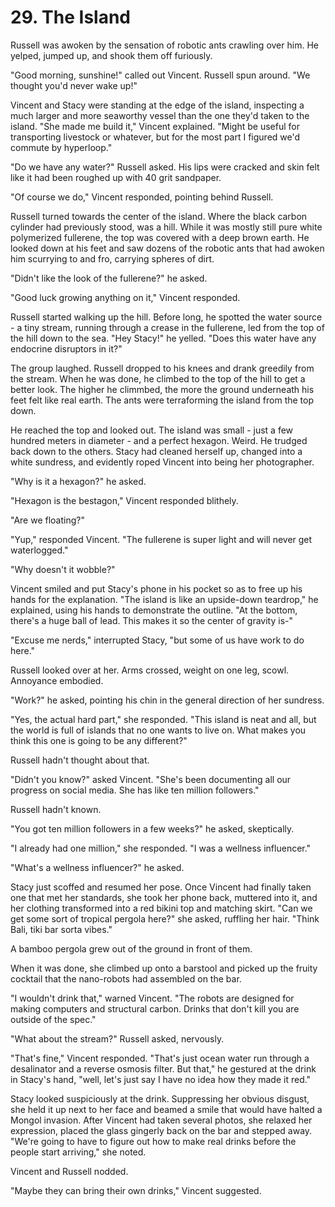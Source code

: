 # 29. The Island

Russell was awoken by the sensation of robotic ants crawling over him. He yelped, jumped up, and shook them off furiously.

"Good morning, sunshine!" called out Vincent. Russell spun around. "We thought you'd never wake up!"

Vincent and Stacy were standing at the edge of the island, inspecting a much larger and more seaworthy vessel than the one they'd taken to the island. "She made me build it," Vincent explained. "Might be useful for transporting livestock or whatever, but for the most part I figured we'd commute by hyperloop."

"Do we have any water?" Russell asked. His lips were cracked and skin felt like it had been roughed up with 40 grit sandpaper.

"Of course we do," Vincent responded, pointing behind Russell.

Russell turned towards the center of the island. Where the black carbon cylinder had previously stood, was a hill. While it was mostly still pure white polymerized fullerene, the top was covered with a deep brown earth. He looked down at his feet and saw dozens of the robotic ants that had awoken him scurrying to and fro, carrying spheres of dirt.

"Didn't like the look of the fullerene?" he asked.

"Good luck growing anything on it," Vincent responded.

Russell started walking up the hill. Before long, he spotted the water source - a tiny stream, running through a crease in the fullerene, led from the top of the hill down to the sea. "Hey Stacy!" he yelled. "Does this water have any endocrine disruptors in it?"

The group laughed. Russell dropped to his knees and drank greedily from the stream. When he was done, he climbed to the top of the hill to get a better look. The higher he climmbed, the more the ground underneath his feet felt like real earth. The ants were terraforming the island from the top down.

He reached the top and looked out. The island was small - just a few hundred meters in diameter - and a perfect hexagon. Weird. He trudged back down to the others. Stacy had cleaned herself up, changed into a white sundress, and evidently roped Vincent into being her photographer.

"Why is it a hexagon?" he asked.

"Hexagon is the bestagon," Vincent responded blithely.

"Are we floating?"

"Yup," responded Vincent. "The fullerene is super light and will never get waterlogged."

"Why doesn't it wobble?"

Vincent smiled and put Stacy's phone in his pocket so as to free up his hands for the explanation. "The island is like an upside-down teardrop," he explained, using his hands to demonstrate the outline. "At the bottom, there's a huge ball of lead. This makes it so the center of gravity is-"

"Excuse me nerds," interrupted Stacy, "but some of us have work to do here."

Russell looked over at her. Arms crossed, weight on one leg, scowl. Annoyance embodied.

"Work?" he asked, pointing his chin in the general direction of her sundress.

"Yes, the actual hard part," she responded. "This island is neat and all, but the world is full of islands that no one wants to live on. What makes you think this one is going to be any different?"

Russell hadn't thought about that.

"Didn't you know?" asked Vincent. "She's been documenting all our progress on social media. She has like ten million followers."

Russell hadn't known.

"You got ten million followers in a few weeks?" he asked, skeptically.

"I already had one million," she responded. "I was a wellness influencer."

"What's a wellness influencer?" he asked.

Stacy just scoffed and resumed her pose. Once Vincent had finally taken one that met her standards, she took her phone back, muttered into it, and her clothing transformed into a red bikini top and matching skirt. "Can we get some sort of tropical pergola here?" she asked, ruffling her hair. "Think Bali, tiki bar sorta vibes."

A bamboo pergola grew out of the ground in front of them.

When it was done, she climbed up onto a barstool and picked up the fruity cocktail that the nano-robots had assembled on the bar.

"I wouldn't drink that," warned Vincent. "The robots are designed for making computers and structural carbon. Drinks that don't kill you are outside of the spec."

"What about the stream?" Russell asked, nervously.

"That's fine," Vincent responded. "That's just ocean water run through a desalinator and a reverse osmosis filter. But that," he gestured at the drink in Stacy's hand, "well, let's just say I have no idea how they made it red."

Stacy looked suspiciously at the drink. Suppressing her obvious disgust, she held it up next to her face and beamed a smile that would have halted a Mongol invasion. After Vincent had taken several photos, she relaxed her expression, placed the glass gingerly back on the bar and stepped away. "We're going to have to figure out how to make real drinks before the people start arriving," she noted.

Vincent and Russell nodded.

"Maybe they can bring their own drinks," Vincent suggested.
